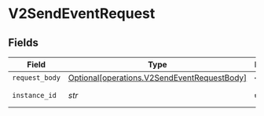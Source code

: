 # V2SendEventRequest


## Fields

| Field                                                                                            | Type                                                                                             | Required                                                                                         | Description                                                                                      |
| ------------------------------------------------------------------------------------------------ | ------------------------------------------------------------------------------------------------ | ------------------------------------------------------------------------------------------------ | ------------------------------------------------------------------------------------------------ |
| `request_body`                                                                                   | [Optional[operations.V2SendEventRequestBody]](../../models/operations/v2sendeventrequestbody.md) | :heavy_minus_sign:                                                                               | N/A                                                                                              |
| `instance_id`                                                                                    | *str*                                                                                            | :heavy_check_mark:                                                                               | The instance id                                                                                  |